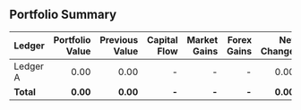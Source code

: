 ## Portfolio Summary

| Ledger | Portfolio Value | Previous Value | Capital Flow | Market Gains | Forex Gains | Net Change |
|:---|---:|---:|---:|---:|---:|---:|
| Ledger A | 0.00 | 0.00 | - | - | - | 0.00 |
| **Total** | **0.00** | **0.00** | **-** | **-** | **-** | **0.00** |